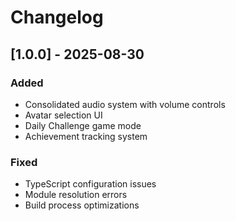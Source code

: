 # Changelog

## [1.0.0] - 2025-08-30
### Added
- Consolidated audio system with volume controls
- Avatar selection UI
- Daily Challenge game mode
- Achievement tracking system

### Fixed
- TypeScript configuration issues
- Module resolution errors
- Build process optimizations
